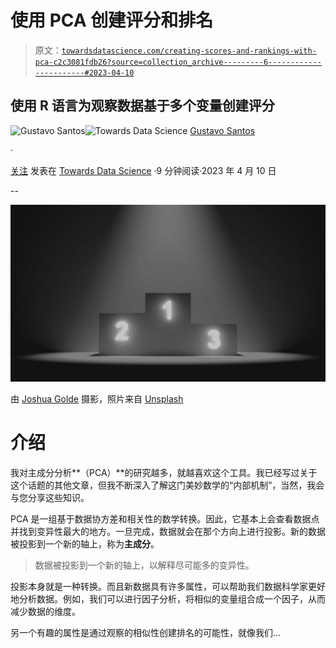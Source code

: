# 使用 PCA 创建评分和排名

> 原文：[`towardsdatascience.com/creating-scores-and-rankings-with-pca-c2c3081fdb26?source=collection_archive---------6-----------------------#2023-04-10`](https://towardsdatascience.com/creating-scores-and-rankings-with-pca-c2c3081fdb26?source=collection_archive---------6-----------------------#2023-04-10)

## 使用 R 语言为观察数据基于多个变量创建评分

[](https://gustavorsantos.medium.com/?source=post_page-----c2c3081fdb26--------------------------------)![Gustavo Santos](https://gustavorsantos.medium.com/?source=post_page-----c2c3081fdb26--------------------------------)[](https://towardsdatascience.com/?source=post_page-----c2c3081fdb26--------------------------------)![Towards Data Science](https://towardsdatascience.com/?source=post_page-----c2c3081fdb26--------------------------------) [Gustavo Santos](https://gustavorsantos.medium.com/?source=post_page-----c2c3081fdb26--------------------------------)

·

[关注](https://medium.com/m/signin?actionUrl=https%3A%2F%2Fmedium.com%2F_%2Fsubscribe%2Fuser%2F4429d99b1245&operation=register&redirect=https%3A%2F%2Ftowardsdatascience.com%2Fcreating-scores-and-rankings-with-pca-c2c3081fdb26&user=Gustavo+Santos&userId=4429d99b1245&source=post_page-4429d99b1245----c2c3081fdb26---------------------post_header-----------) 发表在 [Towards Data Science](https://towardsdatascience.com/?source=post_page-----c2c3081fdb26--------------------------------) ·9 分钟阅读·2023 年 4 月 10 日[](https://medium.com/m/signin?actionUrl=https%3A%2F%2Fmedium.com%2F_%2Fvote%2Ftowards-data-science%2Fc2c3081fdb26&operation=register&redirect=https%3A%2F%2Ftowardsdatascience.com%2Fcreating-scores-and-rankings-with-pca-c2c3081fdb26&user=Gustavo+Santos&userId=4429d99b1245&source=-----c2c3081fdb26---------------------clap_footer-----------)

--

[](https://medium.com/m/signin?actionUrl=https%3A%2F%2Fmedium.com%2F_%2Fbookmark%2Fp%2Fc2c3081fdb26&operation=register&redirect=https%3A%2F%2Ftowardsdatascience.com%2Fcreating-scores-and-rankings-with-pca-c2c3081fdb26&source=-----c2c3081fdb26---------------------bookmark_footer-----------)![](img/ad848fe08cc9a8bc744f2e58a7a97f9b.png)

由 [Joshua Golde](https://unsplash.com/@joshgmit?utm_source=unsplash&utm_medium=referral&utm_content=creditCopyText) 摄影，照片来自 [Unsplash](https://unsplash.com/photos/qIu77BsFdds?utm_source=unsplash&utm_medium=referral&utm_content=creditCopyText)

# 介绍

我对主成分分析**（PCA）**的研究越多，就越喜欢这个工具。我已经写过关于这个话题的其他文章，但我不断深入了解这门美妙数学的“内部机制”，当然，我会与您分享这些知识。

PCA 是一组基于数据协方差和相关性的数学转换。因此，它基本上会查看数据点并找到变异性最大的地方。一旦完成，数据就会在那个方向上进行投影。新的数据被投影到一个新的轴上，称为**主成分**。

> 数据被投影到一个新的轴上，以解释尽可能多的变异性。

投影本身就是一种转换。而且新数据具有许多属性，可以帮助我们数据科学家更好地分析数据。例如，我们可以进行因子分析，将相似的变量组合成一个因子，从而减少数据的维度。

另一个有趣的属性是通过观察的相似性创建排名的可能性，就像我们…
